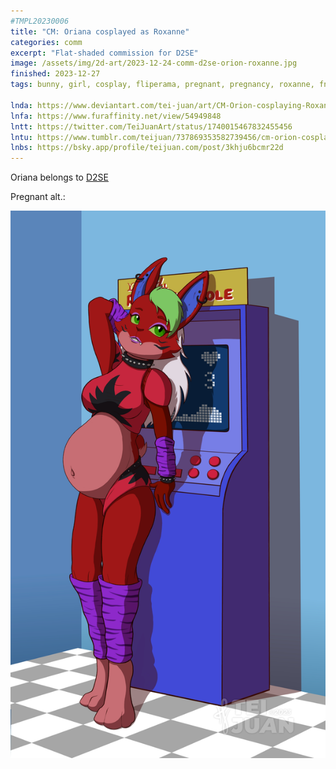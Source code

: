 ```yaml
---
#TMPL20230006
title: "CM: Oriana cosplayed as Roxanne"
categories: comm
excerpt: "Flat-shaded commission for D2SE"
image: /assets/img/2d-art/2023-12-24-comm-d2se-orion-roxanne.jpg
finished: 2023-12-27
tags: bunny, girl, cosplay, fliperama, pregnant, pregnancy, roxanne, fnaf, security, breach

lnda: https://www.deviantart.com/tei-juan/art/CM-Orion-cosplaying-Roxanne-1005630450
lnfa: https://www.furaffinity.net/view/54949848
lntt: https://twitter.com/TeiJuanArt/status/1740015467832455456
lntu: https://www.tumblr.com/teijuan/737869353582739456/cm-orion-cosplaying-roxanne
lnbs: https://bsky.app/profile/teijuan.com/post/3khju6bcmr22d
---
```


Oriana belongs to [D2SE](https://www.furaffinity.net/user/d2se/)

Pregnant alt.:

![2023-12-24-comm-d2se-orion-roxanne-alt2.jpg](/assets/img/2d-art/2023-12-24-comm-d2se-orion-roxanne-alt2.jpg)
